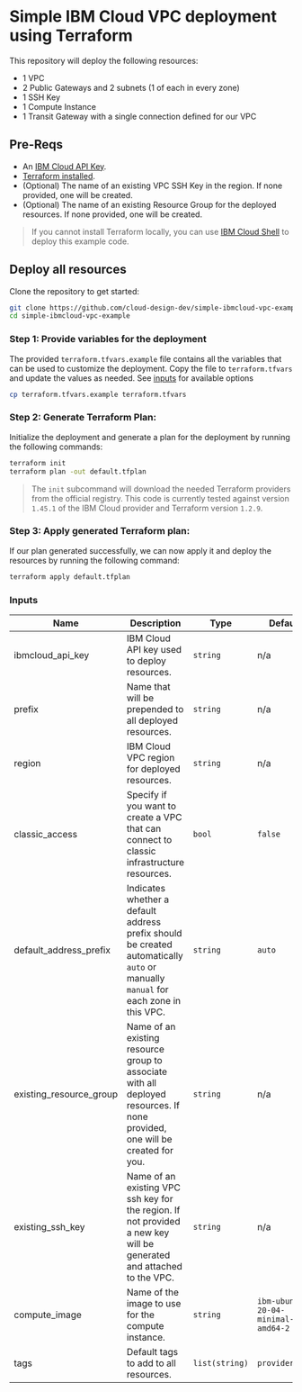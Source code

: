 # Simple IBM Cloud VPC deployment using Terraform 

This repository will deploy the following resources:
 - 1 VPC 
 - 2 Public Gateways and 2 subnets (1 of each in every zone)
 - 1 SSH Key
 - 1 Compute Instance 
 - 1 Transit Gateway with a single connection defined for our VPC

## Pre-Reqs

- An [IBM Cloud API Key][api-key].
- [Terraform installed][tf-install]. 
- (Optional) The name of an existing VPC SSH Key in the region. If none provided, one will be created.
- (Optional) The name of an existing Resource Group for the deployed resources. If none provided, one will be created.

> If you cannot install Terraform locally, you can use [IBM Cloud Shell][cloud-shell] to deploy this example code. 

## Deploy all resources

Clone the repository to get started:

   ```sh
   git clone https://github.com/cloud-design-dev/simple-ibmcloud-vpc-example.git
   cd simple-ibmcloud-vpc-example
   ```

### Step 1: Provide variables for the deployment

The provided `terraform.tfvars.example` file contains all the variables that can be used to customize the deployment. Copy the file to `terraform.tfvars` and update the values as needed. See [inputs](#inputs) for available options

   ```sh
   cp terraform.tfvars.example terraform.tfvars
   ```

### Step 2: Generate Terraform Plan:

Initialize the deployment and generate a plan for the deployment by running the following commands:

   ```sh
   terraform init
   terraform plan -out default.tfplan
   ```

> The `init` subcommand will download the needed Terraform providers from the official registry. This code is currently tested against version `1.45.1` of the IBM Cloud provider and Terraform version `1.2.9`.

### Step 3: Apply generated Terraform plan:

If our plan generated successfully, we can now apply it and deploy the resources by running the following command:

   ```sh
   terraform apply default.tfplan
   ```

### Inputs

| Name | Description | Type | Default | Required |
|------|-------------|------|---------|:--------:|
| ibmcloud\_api\_key | IBM Cloud API key used to deploy resources. | `string` | n/a | yes |
| prefix | Name that will be prepended to all deployed resources. | `string` | n/a | yes |
| region | IBM Cloud VPC region for deployed resources. | `string` | n/a | yes |
| classic\_access | Specify if you want to create a VPC that can connect to classic infrastructure resources. | `bool` | `false` | yes |
| default\_address\_prefix | Indicates whether a default address prefix should be created automatically `auto` or manually `manual` for each zone in this VPC. | `string` | `auto` | yes |
| existing\_resource\_group | Name of an existing resource group to associate with all deployed resources. If none provided, one will be created for you. | `string` | n/a | no |
| existing\_ssh\_key | Name of an existing VPC ssh key for the region. If not provided a new key will be generated and attached to the VPC. | `string` | n/a | no |
| compute\_image | Name of the image to use for the compute instance. | `string` | `ibm-ubuntu-20-04-minimal-amd64-2` | no |
| tags | Default tags to add to all resources. | `list(string)` | `provider:ibm` | no |

[api-key]: https://cloud.ibm.com/docs/account?topic=account-userapikey&interface=ui#create_user_key
[tf-install]: https://learn.hashicorp.com/tutorials/terraform/install-cli?in=terraform/aws-get-started
[cloud-shell]: https://cloud.ibm.com/shell
